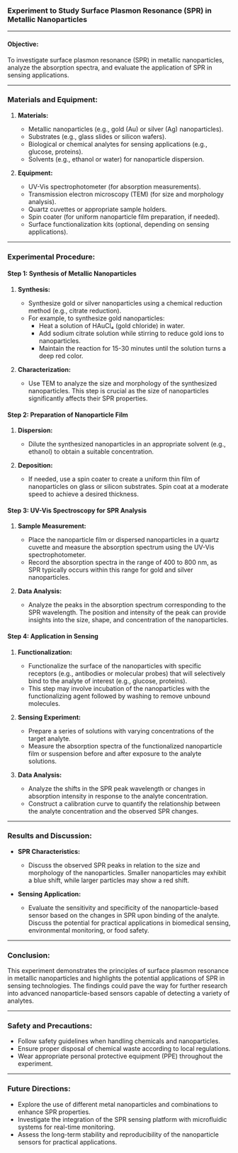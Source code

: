 ### Experiment to Study Surface Plasmon Resonance (SPR) in Metallic Nanoparticles

---

#### Objective:
To investigate surface plasmon resonance (SPR) in metallic nanoparticles, analyze the absorption spectra, and evaluate the application of SPR in sensing applications.

---

### Materials and Equipment:

1. **Materials:**
   - Metallic nanoparticles (e.g., gold (Au) or silver (Ag) nanoparticles).
   - Substrates (e.g., glass slides or silicon wafers).
   - Biological or chemical analytes for sensing applications (e.g., glucose, proteins).
   - Solvents (e.g., ethanol or water) for nanoparticle dispersion.

2. **Equipment:**
   - UV-Vis spectrophotometer (for absorption measurements).
   - Transmission electron microscopy (TEM) (for size and morphology analysis).
   - Quartz cuvettes or appropriate sample holders.
   - Spin coater (for uniform nanoparticle film preparation, if needed).
   - Surface functionalization kits (optional, depending on sensing applications).

---

### Experimental Procedure:

#### Step 1: Synthesis of Metallic Nanoparticles
1. **Synthesis:**
   - Synthesize gold or silver nanoparticles using a chemical reduction method (e.g., citrate reduction). 
   - For example, to synthesize gold nanoparticles:
     - Heat a solution of HAuCl₄ (gold chloride) in water.
     - Add sodium citrate solution while stirring to reduce gold ions to nanoparticles.
     - Maintain the reaction for 15-30 minutes until the solution turns a deep red color.

2. **Characterization:**
   - Use TEM to analyze the size and morphology of the synthesized nanoparticles. This step is crucial as the size of nanoparticles significantly affects their SPR properties.

#### Step 2: Preparation of Nanoparticle Film
1. **Dispersion:**
   - Dilute the synthesized nanoparticles in an appropriate solvent (e.g., ethanol) to obtain a suitable concentration.

2. **Deposition:**
   - If needed, use a spin coater to create a uniform thin film of nanoparticles on glass or silicon substrates. Spin coat at a moderate speed to achieve a desired thickness.

#### Step 3: UV-Vis Spectroscopy for SPR Analysis
1. **Sample Measurement:**
   - Place the nanoparticle film or dispersed nanoparticles in a quartz cuvette and measure the absorption spectrum using the UV-Vis spectrophotometer.
   - Record the absorption spectra in the range of 400 to 800 nm, as SPR typically occurs within this range for gold and silver nanoparticles.

2. **Data Analysis:**
   - Analyze the peaks in the absorption spectrum corresponding to the SPR wavelength. The position and intensity of the peak can provide insights into the size, shape, and concentration of the nanoparticles.

#### Step 4: Application in Sensing
1. **Functionalization:**
   - Functionalize the surface of the nanoparticles with specific receptors (e.g., antibodies or molecular probes) that will selectively bind to the analyte of interest (e.g., glucose, proteins).
   - This step may involve incubation of the nanoparticles with the functionalizing agent followed by washing to remove unbound molecules.

2. **Sensing Experiment:**
   - Prepare a series of solutions with varying concentrations of the target analyte.
   - Measure the absorption spectra of the functionalized nanoparticle film or suspension before and after exposure to the analyte solutions.

3. **Data Analysis:**
   - Analyze the shifts in the SPR peak wavelength or changes in absorption intensity in response to the analyte concentration. 
   - Construct a calibration curve to quantify the relationship between the analyte concentration and the observed SPR changes.

---

### Results and Discussion:

- **SPR Characteristics:**
  - Discuss the observed SPR peaks in relation to the size and morphology of the nanoparticles. Smaller nanoparticles may exhibit a blue shift, while larger particles may show a red shift.

- **Sensing Application:**
  - Evaluate the sensitivity and specificity of the nanoparticle-based sensor based on the changes in SPR upon binding of the analyte. Discuss the potential for practical applications in biomedical sensing, environmental monitoring, or food safety.

---

### Conclusion:

This experiment demonstrates the principles of surface plasmon resonance in metallic nanoparticles and highlights the potential applications of SPR in sensing technologies. The findings could pave the way for further research into advanced nanoparticle-based sensors capable of detecting a variety of analytes.

---

### Safety and Precautions:

- Follow safety guidelines when handling chemicals and nanoparticles.
- Ensure proper disposal of chemical waste according to local regulations.
- Wear appropriate personal protective equipment (PPE) throughout the experiment.

---

### Future Directions:

- Explore the use of different metal nanoparticles and combinations to enhance SPR properties.
- Investigate the integration of the SPR sensing platform with microfluidic systems for real-time monitoring.
- Assess the long-term stability and reproducibility of the nanoparticle sensors for practical applications.